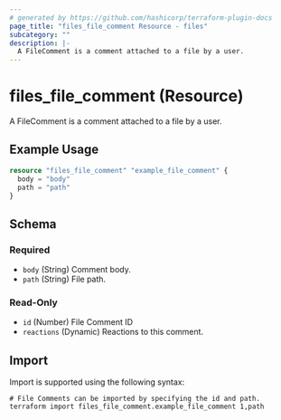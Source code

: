 ```yaml
---
# generated by https://github.com/hashicorp/terraform-plugin-docs
page_title: "files_file_comment Resource - files"
subcategory: ""
description: |-
  A FileComment is a comment attached to a file by a user.
---
```


# files_file_comment (Resource)

A FileComment is a comment attached to a file by a user.

## Example Usage

```terraform
resource "files_file_comment" "example_file_comment" {
  body = "body"
  path = "path"
}
```

<!-- schema generated by tfplugindocs -->
## Schema

### Required

- `body` (String) Comment body.
- `path` (String) File path.

### Read-Only

- `id` (Number) File Comment ID
- `reactions` (Dynamic) Reactions to this comment.

## Import

Import is supported using the following syntax:

```shell
# File Comments can be imported by specifying the id and path.
terraform import files_file_comment.example_file_comment 1,path
```
